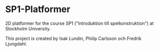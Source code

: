 # SP1-Platformer
2D platformer for the course SP1 ("Introduktion till spelkonstruktion") at Stockholm University.

This project is created by Isak Lundin, Philip Carlsson och Fredrik Ljungdahl.
